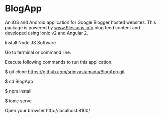 # BlogApp
An iOS and Android application for Google Blogger hosted websites. This package is powered by www.9lessons.info blog feed content and developed using Ionic v2 and Angular 2.   

Install Node JS Software

Go to terminal or command line.

Execute following commands to run this application.

$ git clone https://github.com/srinivastamada/BlogApp.git

$ cd BlogApp

$ npm install

$ ionic serve

Open your browser http://localhost:8100/
